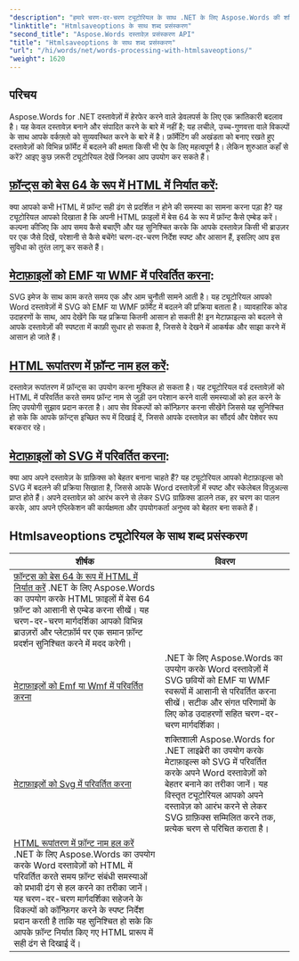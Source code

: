 ```yaml
---
"description": "हमारे चरण-दर-चरण ट्यूटोरियल के साथ .NET के लिए Aspose.Words की शक्ति को अनलॉक करें, अपने दस्तावेज़ प्रसंस्करण को बढ़ाने के लिए HTML और मेटाफ़ाइल रूपांतरण को कवर करें।"
"linktitle": "Htmlsaveoptions के साथ शब्द प्रसंस्करण"
"second_title": "Aspose.Words दस्तावेज़ प्रसंस्करण API"
"title": "Htmlsaveoptions के साथ शब्द प्रसंस्करण"
"url": "/hi/words/net/words-processing-with-htmlsaveoptions/"
"weight": 1620
---
```


## परिचय

Aspose.Words for .NET दस्तावेज़ों में हेरफेर करने वाले डेवलपर्स के लिए एक क्रांतिकारी बदलाव है। यह केवल दस्तावेज़ बनाने और संपादित करने के बारे में नहीं है; यह लचीले, उच्च-गुणवत्ता वाले विकल्पों के साथ आपके वर्कफ़्लो को सुव्यवस्थित करने के बारे में है। फ़ॉर्मेटिंग की अखंडता को बनाए रखते हुए दस्तावेज़ों को विभिन्न फ़ॉर्मेट में बदलने की क्षमता किसी भी ऐप के लिए महत्वपूर्ण है। लेकिन शुरुआत कहाँ से करें? आइए कुछ ज़रूरी ट्यूटोरियल देखें जिनका आप उपयोग कर सकते हैं।


## [फ़ॉन्ट्स को बेस 64 के रूप में HTML में निर्यात करें](./export-fonts-as-base-64-to-html/):
क्या आपको कभी HTML में फ़ॉन्ट सही ढंग से प्रदर्शित न होने की समस्या का सामना करना पड़ा है? यह ट्यूटोरियल आपको दिखाता है कि अपनी HTML फ़ाइलों में बेस 64 के रूप में फ़ॉन्ट कैसे एम्बेड करें। कल्पना कीजिए कि आप समय कैसे बचाएँगे और यह सुनिश्चित करके कि आपके दस्तावेज़ किसी भी ब्राउज़र पर एक जैसे दिखें, परेशानी से कैसे बचेंगे! चरण-दर-चरण निर्देश स्पष्ट और आसान हैं, इसलिए आप इस सुविधा को तुरंत लागू कर सकते हैं। 

## [मेटाफ़ाइलों को EMF या WMF में परिवर्तित करना](./converting-metafiles-to-emf-or-wmf/):
SVG इमेज के साथ काम करते समय एक और आम चुनौती सामने आती है। यह ट्यूटोरियल आपको Word दस्तावेज़ों में SVG को EMF या WMF फ़ॉर्मेट में बदलने की प्रक्रिया बताता है। व्यावहारिक कोड उदाहरणों के साथ, आप देखेंगे कि यह प्रक्रिया कितनी आसान हो सकती है! इन मेटाफ़ाइल्स को बदलने से आपके दस्तावेज़ों की स्पष्टता में काफ़ी सुधार हो सकता है, जिससे वे देखने में आकर्षक और साझा करने में आसान हो जाते हैं।

## [HTML रूपांतरण में फ़ॉन्ट नाम हल करें](./resolve-font-names-in-html-conversion/):
दस्तावेज़ रूपांतरण में फ़ॉन्ट्स का उपयोग करना मुश्किल हो सकता है। यह ट्यूटोरियल वर्ड दस्तावेज़ों को HTML में परिवर्तित करते समय फ़ॉन्ट नाम से जुड़ी उन परेशान करने वाली समस्याओं को हल करने के लिए उपयोगी सुझाव प्रदान करता है। आप सेव विकल्पों को कॉन्फ़िगर करना सीखेंगे जिससे यह सुनिश्चित हो सके कि आपके फ़ॉन्ट्स इच्छित रूप में दिखाई दें, जिससे आपके दस्तावेज़ का सौंदर्य और पेशेवर रूप बरकरार रहे।

## [मेटाफ़ाइलों को SVG में परिवर्तित करना](./converting-metafiles-to-svg/):
क्या आप अपने दस्तावेज़ के ग्राफ़िक्स को बेहतर बनाना चाहते हैं? यह ट्यूटोरियल आपको मेटाफ़ाइल्स को SVG में बदलने की प्रक्रिया सिखाता है, जिससे आपके Word दस्तावेज़ों में स्पष्ट और स्केलेबल विज़ुअल्स प्राप्त होते हैं। अपने दस्तावेज़ को आरंभ करने से लेकर SVG ग्राफ़िक्स डालने तक, हर चरण का पालन करके, आप अपने एप्लिकेशन की कार्यक्षमता और उपयोगकर्ता अनुभव को बेहतर बना सकते हैं।

 ## Htmlsaveoptions ट्यूटोरियल के साथ शब्द प्रसंस्करण
| शीर्षक | विवरण |
| --- | --- |
| [फ़ॉन्ट्स को बेस 64 के रूप में HTML में निर्यात करें](./export-fonts-as-base-64-to-html/) .NET के लिए Aspose.Words का उपयोग करके HTML फ़ाइलों में बेस 64 फ़ॉन्ट को आसानी से एम्बेड करना सीखें। यह चरण-दर-चरण मार्गदर्शिका आपको विभिन्न ब्राउज़रों और प्लेटफ़ॉर्म पर एक समान फ़ॉन्ट प्रदर्शन सुनिश्चित करने में मदद करेगी। |
| [मेटाफ़ाइलों को Emf या Wmf में परिवर्तित करना](./converting-metafiles-to-emf-or-wmf/) | .NET के लिए Aspose.Words का उपयोग करके Word दस्तावेज़ों में SVG छवियों को EMF या WMF स्वरूपों में आसानी से परिवर्तित करना सीखें। सटीक और संगत परिणामों के लिए कोड उदाहरणों सहित चरण-दर-चरण मार्गदर्शिका। |
| [मेटाफ़ाइलों को Svg में परिवर्तित करना](./converting-metafiles-to-svg/) | शक्तिशाली Aspose.Words for .NET लाइब्रेरी का उपयोग करके मेटाफ़ाइल्स को SVG में परिवर्तित करके अपने Word दस्तावेज़ों को बेहतर बनाने का तरीका जानें। यह विस्तृत ट्यूटोरियल आपको अपने दस्तावेज़ को आरंभ करने से लेकर SVG ग्राफ़िक्स सम्मिलित करने तक, प्रत्येक चरण से परिचित कराता है। |
| [HTML रूपांतरण में फ़ॉन्ट नाम हल करें](./resolve-font-names-in-html-conversion/) .NET के लिए Aspose.Words का उपयोग करके Word दस्तावेज़ों को HTML में परिवर्तित करते समय फ़ॉन्ट संबंधी समस्याओं को प्रभावी ढंग से हल करने का तरीका जानें। यह चरण-दर-चरण मार्गदर्शिका सहेजने के विकल्पों को कॉन्फ़िगर करने के स्पष्ट निर्देश प्रदान करती है ताकि यह सुनिश्चित हो सके कि आपके फ़ॉन्ट निर्यात किए गए HTML प्रारूप में सही ढंग से दिखाई दें। |